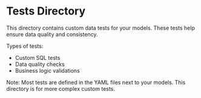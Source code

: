 # Tests Directory

This directory contains custom data tests for your models.
These tests help ensure data quality and consistency.

Types of tests:
- Custom SQL tests
- Data quality checks
- Business logic validations

Note: Most tests are defined in the YAML files next to your models.
This directory is for more complex custom tests. 